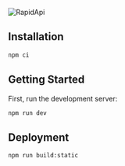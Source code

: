 ![RapidApi](https://raw.githubusercontent.com/no10ds/rapid-ui/002b298a0b5eb3b1b84df4514554e278f79d3362/src/components/Icon/logo.svg?token=AAM6WGD3ZMNAM4M2RIZOASTDS4H7W)

## Installation

```bash
npm ci
```

## Getting Started

First, run the development server:

```bash
npm run dev
```

## Deployment

```bash
npm run build:static
```
